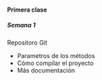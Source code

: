 #### Primera clase

##### Semana 1

Repositoro Git

- Parametros de los métodos
- Cómo compilar el proyecto
- Más documentación
